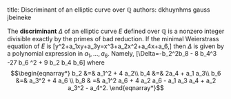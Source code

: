 title: Discriminant of an elliptic curve over $\mathbb Q$
authors:
    dkhuynhms
    gauss
    jbeineke

The **discriminant** $\Delta$ of an <a knowl="lmfdb/ec">elliptic curve</a> $E$ defined over $\mathbb{Q}$ is a nonzero integer divisible exactly by the primes of bad reduction.
If the <a knowl="lmfdb/ec.q.minimal_weierstrass_equation">minimal Weierstrass equation</a> of $E$ is \[y^2+a_1xy+a_3y=x^3+a_2x^2+a_4x+a_6,\] then $\Delta$ is given by a polynomial expression in $a_1,\dots,a_6$. Namely,
\[\Delta=-b_2^2b_8 - 8 b_4^3 -27 b_6 ^2 + 9 b_2 b_4 b_6\] where 
$$\begin{eqnarray*}
b_2 &=& a_1^2 + 4 a_2\\ 
b_4 &=& 2a_4 + a_1 a_3\\ 
b_6 &=& a_3^2 + 4 a_6 \\
b_8 & =& a_1^2 a_6 + 4 a_2 a_6 - a_1 a_3 a_4 + a_2 a_3^2 - a_4^2.  \end{eqnarray*}$$
